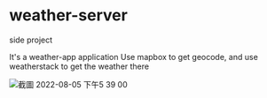 # weather-server
side project

It's a weather-app application
Use mapbox to get geocode, and use weatherstack to get the weather there

![截圖 2022-08-05 下午5 39 00](https://user-images.githubusercontent.com/86283442/183050085-acc32301-9a27-4eca-9587-d3cf087f05e6.png)
